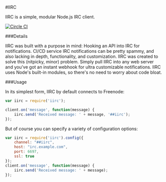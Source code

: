 #IIRC

IIRC is a simple, modular Node.js IRC client.

[![Circle CI](https://circleci.com/gh/curtiszimmerman/iirc/tree/master.svg?style=svg)](https://circleci.com/gh/curtiszimmerman/iirc/tree/master)

###Details

IIRC was built with a purpose in mind: Hooking an API into IRC for notifications. CI/CD service IRC 
notifications can be pretty spammy, and also lacking in depth, functionality, and customization. 
IIRC was created to solve this (nitpicky, minor) problem. Simply pull IIRC into any web server and 
you've got an instant webhook for ultra customizable notifications. IIRC uses Node's built-in 
modules, so there's no need to worry about code bloat.

###Usage

In its simplest form, IIRC by default connects to Freenode:

```javascript
var iirc = require('iirc');

client.on('message', function(message) {
	iirc.send('Received message: ' + message, '##iirc');
});
```

But of course you can specify a variety of configuration options:

```javascript
var iirc = require('iirc').config({
	channel: "##iirc",
	host: "irc.example.com",
	port: 6697,
	ssl: true
});
client.on('message', function(message) {
	iirc.send('Received message: ' + message);
});
```

